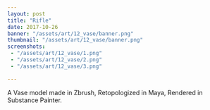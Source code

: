 ```yaml
---
layout: post
title: "Rifle"
date: 2017-10-26
banner: "/assets/art/12_vase/banner.png"
thumbnail: "/assets/art/12_vase/banner.png"
screenshots:
 - "/assets/art/12_vase/1.png"
 - "/assets/art/12_vase/2.png"
 - "/assets/art/12_vase/3.png"

---
```


A Vase model made in Zbrush, Retopologized in Maya, Rendered in Substance Painter.

